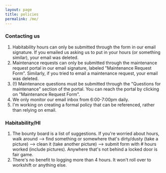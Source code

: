 ```yaml
---
layout: page
title: policies
permalink: /me/
---
```


### Contacting us
1. Habitability hours can only be submitted through the form in our email signature. If you emailed us asking us to put in your hours (or something similar), your email was deleted. 
1. Maintenance requests can only be submitted through the maintenance request portal in our email signature, labeled "Maintenance Request Form". Similarly, if you tried to email a maintenance request, your email was deleted.
1. (!) Maintenance questions must be submitted through the "Questions for maintenance" section of the portal. You can reach the portal by clicking on "Maintenance Request Form". 
1. We only monitor our email inbox from 6:00-7:00pm daily. 
1. I'm working on creating a formal policy that can be referenced, rather than relying on email.

### Habitability/HI
1. The bounty board is a list of suggestions. If you're worried about hours, walk around --> find something or somewhere that's dirty/dusty (take a picture) --> clean it (take another picture) --> submit form with # hours worked (include pictures). Anywhere that's not behind a locked door is fair game.
2. There's no benefit to logging more than 4 hours. It won't roll over to workshift or anything else.
